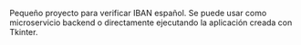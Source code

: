 Pequeño proyecto para verificar IBAN español. Se puede usar como microservicio backend o directamente ejecutando la aplicación creada con Tkinter.
